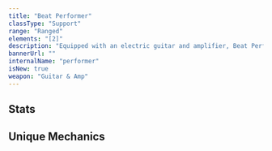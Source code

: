 ```yaml
---
title: "Beat Performer"
classType: "Support"
range: "Ranged"
elements: "[2]"
description: "Equipped with an electric guitar and amplifier, Beat Performers grant powerful buffs and considerable healing to allies while attacking from two sources."
bannerUrl: ""
internalName: "performer"
isNew: true
weapon: "Guitar & Amp"
---
```


<script>
    import Icon from "@iconify/svelte"
    import Stats from "./Stats.svelte"
</script>

## Stats
<!-- <Stats /> -->

## Unique Mechanics
